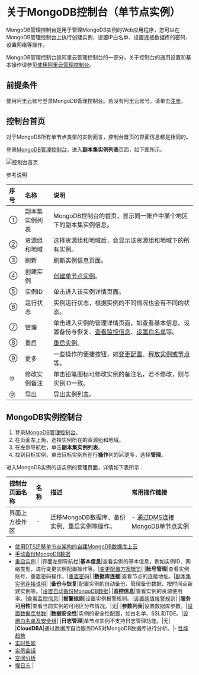 # 关于MongoDB控制台（单节点实例）

MongoDB管理控制台是用于管理MongoDB实例的Web应用程序，您可以在MongoDB管理控制台上执行创建实例、设置IP白名单、设置连接数据库的密码、设置网络等操作。

MongoDB管理控制台是阿里云管理控制台的一部分，关于控制台的通用设置和基本操作请参见[使用阿里云管理控制台](https://help.aliyun.com/document_detail/47605.html)。

## 前提条件

使用阿里云账号登录MongoDB管理控制台。若没有阿里云账号，请单击[注册](https://account.aliyun.com/register/register.htm)。

## 控制台首页

对于MongoDB所有单节点类型的实例而言，控制台首页的界面信息都是相同的。

登录[MongoDB管理控制台](https://mongodb.console.aliyun.com/)，进入**副本集实例列表**页面，如下图所示。

![控制台首页](https://static-aliyun-doc.oss-accelerate.aliyuncs.com/assets/img/zh-CN/3798106951/p13185.png)

参考说明

|序号|名称|说明|
|:-|:-|:-|
|①|副本集实例列表|MongoDB控制台的首页，显示同一账户中某个地区下的副本集实例信息。|
|②|资源组和地域|选择资源组和地域后，会显示该资源组和地域下的所有实例。|
|③|刷新|刷新实例信息页面。|
|④|创建实例|[创建单节点实例](/cn.zh-CN/快速入门/创建实例/创建单节点实例.md)。|
|⑤|实例ID|单击进入该实例详情页面。|
|⑥|运行状态|实例运行状态，根据实例的不同情况也会有不同的状态。|
|⑦|管理|单击进入实例的管理详情页面，如查看基本信息、设置备份与恢复、[查看监控信息](/cn.zh-CN/用户指南/监控与报警/监控信息/查看监控信息.md)、[设置白名单](/cn.zh-CN/快速入门/设置白名单.md)等。|
|⑧|重启|[重启实例](/cn.zh-CN/用户指南/实例管理/重启实例.md)。|
|⑨|更多|一些操作的便捷按钮，如[变更配置](/cn.zh-CN/用户指南/实例管理/变更实例配置/变更配置方案概览.md)、[释放实例或节点](/cn.zh-CN/用户指南/实例管理/释放实例或节点.md)等。|
|⑩|修改实例备注|单击铅笔图标可修改实例的备注名，若不修改，则与实例ID一致。|
|⑫|导出|[导出实例列表](/cn.zh-CN/用户指南/实例管理/导出实例列表.md)。|

## MongoDB实例控制台

1.  登录[MongoDB管理控制台](https://mongodb.console.aliyun.com/)。
2.  在页面左上角，选择实例所在的资源组和地域。
3.  在左侧导航栏，单击**副本集实例列表**。
4.  找到目标实例，单击目标实例所在行**操作**列的![更多](https://static-aliyun-doc.oss-accelerate.aliyuncs.com/assets/img/zh-CN/9878113261/p280998.png)，选择**管理**。

进入MongoDB实例的该实例的管理页面，详情如下表所示：

|控制台页面名称|名称|描述|常用操作链接|
|:------|:-|:-|:-----|
|界面上方操作区|-|迁移MongoDB数据库、备份实例、重启实例等操作。|-   [通过DMS连接MongoDB单节点实例](/cn.zh-CN/快速入门/连接实例/通过DMS连接MongoDB单节点实例.md)
-   [使用DTS迁移单节点架构的自建MongoDB数据库上云](/cn.zh-CN/快速入门/数据迁移/使用DTS迁移单节点架构的自建MongoDB数据库上云.md)
-   [手动备份MongoDB数据](/cn.zh-CN/用户指南/数据备份/手动备份MongoDB数据.md)
-   [重启实例](/cn.zh-CN/用户指南/实例管理/重启实例.md) |
|界面左侧导航栏|**基本信息**|查看实例的基本信息，例如实例ID、网络类型，进行变更实例配置操作等。|[变更配置方案概览](/cn.zh-CN/用户指南/实例管理/变更实例配置/变更配置方案概览.md)|
|**账号管理**|查看实例账号，重置密码操作。|[重置密码](/cn.zh-CN/快速入门/重置密码.md)|
|**数据库连接**|查看节点的连接地址。|[副本集实例连接说明]()|
|**备份与恢复**|配置实例的自动备份、管理备份数据、按时间点新建实例等。|[设置自动备份MongoDB数据](/cn.zh-CN/用户指南/数据备份/设置自动备份MongoDB数据.md)|
|**监控信息**|查看实例的资源使用率。|[查看监控信息](/cn.zh-CN/用户指南/监控与报警/监控信息/查看监控信息.md)|
|**报警规则**|设置实例报警规则。|[设置阈值报警规则](/cn.zh-CN/用户指南/监控与报警/报警规则/设置阈值报警规则.md)|
|**服务可用性**|查看当前实例的可用区分布情况。|无|
|**参数列表**|设置数据库参数。|[设置数据库参数](/cn.zh-CN/用户指南/参数设置/设置数据库参数.md)|
|**数据安全性**|实例的安全性配置，如白名单、SSL和TDE。|[设置白名单及安全组](/cn.zh-CN/用户指南/数据安全性/设置白名单及安全组.md)|
|**日志管理**|单节点实例不支持日志管理功能。|无|
|**CloudDBA**|通过数据库自治服务DAS对MongoDB数据库进行分析。|-   [性能趋势](/cn.zh-CN/用户指南/性能诊断与优化（CloudDBA）/性能趋势.md)
-   [实时性能](/cn.zh-CN/用户指南/性能诊断与优化（CloudDBA）/实时性能.md)
-   [实例会话](/cn.zh-CN/用户指南/性能诊断与优化（CloudDBA）/实例会话.md)
-   [空间分析](/cn.zh-CN/用户指南/性能诊断与优化（CloudDBA）/空间分析.md)
-   [慢日志](/cn.zh-CN/用户指南/性能诊断与优化（CloudDBA）/慢日志.md) |

